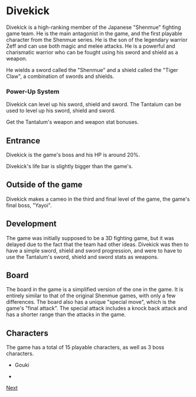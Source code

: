 # Divekick

Divekick is a high-ranking member of the Japanese "Shenmue" fighting game team. He is the main antagonist in the game, and the first playable character from the Shenmue series. He is the son of the legendary warrior Zeff and can use both magic and melee attacks. He is a powerful and charismatic warrior who can be fought using his sword and shield as a weapon.

He wields a sword called the "Shenmue" and a shield called the "Tiger Claw", a combination of swords and shields.

### Power-Up System

Divekick can level up his sword, shield and sword. The Tantalum can be used to level up his sword, shield and sword.

Get the Tantalum's weapon and weapon stat bonuses.

## Entrance

Divekick is the game's boss and his HP is around 20%.

Divekick's life bar is slightly bigger than the game's.

## Outside of the game

Divekick makes a cameo in the third and final level of the game, the game's final boss, "Yayoi".

## Development

The game was initially supposed to be a 3D fighting game, but it was delayed due to the fact that the team had other ideas. Divekick was then to have a simple sword, shield and sword progression, and were to have to use the Tantalum's sword, shield and sword stats as weapons.

## Board

The board in the game is a simplified version of the one in the game. It is entirely similar to that of the original Shenmue games, with only a few differences. The board also has a unique "special move", which is the game's "final attack". The special attack includes a knock back attack and has a shorter range than the attacks in the game.

## Characters

The game has a total of 15 playable characters, as well as 3 boss characters.

*   Gouki

*
[Next](118.md)